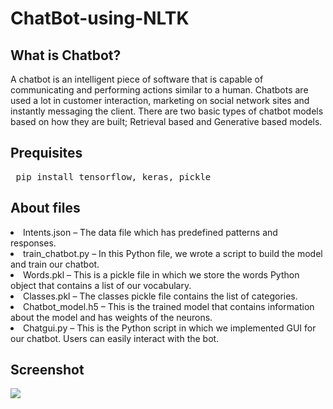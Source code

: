 # ChatBot-using-NLTK
<h2>What is Chatbot?</h2>
A chatbot is an intelligent piece of software that is capable of communicating and performing actions similar to a human. Chatbots are used a lot in customer interaction, marketing on social network sites and instantly messaging the client. There are two basic types of chatbot models based on how they are built; Retrieval based and Generative based models.
<p> <h2>Prequisites</h2> </P
<p><pre> pip install tensorflow, keras, pickle </pre>

<p> <h2> About files </h2> </p>
<li>Intents.json – The data file which has predefined patterns and responses.
<li>train_chatbot.py – In this Python file, we wrote a script to build the model and train our chatbot.
<li>Words.pkl – This is a pickle file in which we store the words Python object that contains a list of our vocabulary.
<li>Classes.pkl – The classes pickle file contains the list of categories.
<li>Chatbot_model.h5 – This is the trained model that contains information about the model and has weights of the neurons.
<li>Chatgui.py – This is the Python script in which we implemented GUI for our chatbot. Users can easily interact with the bot.
  
  <p> <h2> Screenshot </h2> </p>
  <img src = "https://data-flair.training/blogs/wp-content/uploads/sites/2/2019/12/chat-between-user-bot.png">
